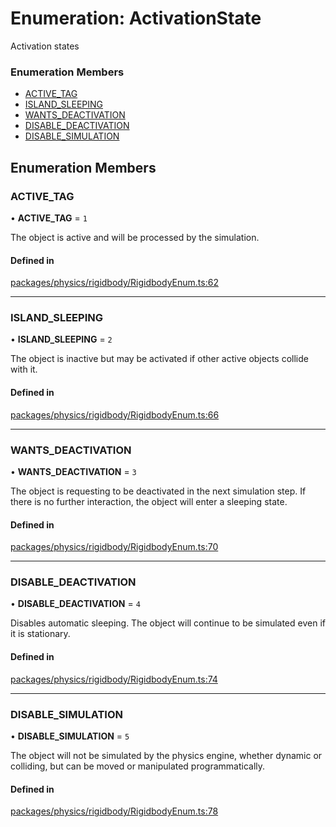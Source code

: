 # Enumeration: ActivationState

Activation states

### Enumeration Members

- [ACTIVE\_TAG](ActivationState.md#active_tag)
- [ISLAND\_SLEEPING](ActivationState.md#island_sleeping)
- [WANTS\_DEACTIVATION](ActivationState.md#wants_deactivation)
- [DISABLE\_DEACTIVATION](ActivationState.md#disable_deactivation)
- [DISABLE\_SIMULATION](ActivationState.md#disable_simulation)

## Enumeration Members

### ACTIVE\_TAG

• **ACTIVE\_TAG** = ``1``

The object is active and will be processed by the simulation.

#### Defined in

[packages/physics/rigidbody/RigidbodyEnum.ts:62](https://github.com/Orillusion/orillusion/blob/main/packages/physics/rigidbody/RigidbodyEnum.ts#L62)

___

### ISLAND\_SLEEPING

• **ISLAND\_SLEEPING** = ``2``

The object is inactive but may be activated if other active objects collide with it.

#### Defined in

[packages/physics/rigidbody/RigidbodyEnum.ts:66](https://github.com/Orillusion/orillusion/blob/main/packages/physics/rigidbody/RigidbodyEnum.ts#L66)

___

### WANTS\_DEACTIVATION

• **WANTS\_DEACTIVATION** = ``3``

The object is requesting to be deactivated in the next simulation step. If there is no further interaction, the object will enter a sleeping state.

#### Defined in

[packages/physics/rigidbody/RigidbodyEnum.ts:70](https://github.com/Orillusion/orillusion/blob/main/packages/physics/rigidbody/RigidbodyEnum.ts#L70)

___

### DISABLE\_DEACTIVATION

• **DISABLE\_DEACTIVATION** = ``4``

Disables automatic sleeping. The object will continue to be simulated even if it is stationary.

#### Defined in

[packages/physics/rigidbody/RigidbodyEnum.ts:74](https://github.com/Orillusion/orillusion/blob/main/packages/physics/rigidbody/RigidbodyEnum.ts#L74)

___

### DISABLE\_SIMULATION

• **DISABLE\_SIMULATION** = ``5``

The object will not be simulated by the physics engine, whether dynamic or colliding, but can be moved or manipulated programmatically.

#### Defined in

[packages/physics/rigidbody/RigidbodyEnum.ts:78](https://github.com/Orillusion/orillusion/blob/main/packages/physics/rigidbody/RigidbodyEnum.ts#L78)
